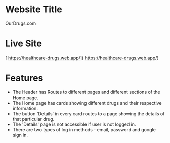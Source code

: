 # Website Title

OurDrugs.com

# Live Site

[ https://healthcare-drugs.web.app/]( https://healthcare-drugs.web.app/)

# Features
* The Header has Routes to different pages and different sections of the Home page.
* The Home page has cards showing different drugs and their respective information.
* The button 'Details' in every card routes to a page showing the details of that particular drug.
* The 'Details' page is not accessible if user is not logged in.
* There are two types of log in methods - email, password and google sign in.